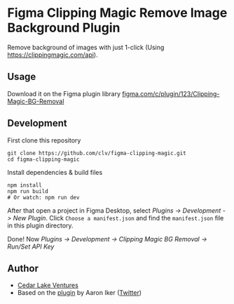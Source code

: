 # Figma Clipping Magic Remove Image Background Plugin

Remove background of images with just 1-click (Using https://clippingmagic.com/api).


## Usage

Download it on the Figma plugin library [figma.com/c/plugin/123/Clipping-Magic-BG-Removal](https://www.figma.com/c/plugin/123/Clipping-Magic-BG-Removal)

## Development

First clone this repository
```shell
git clone https://github.com/clv/figma-clipping-magic.git
cd figma-clipping-magic
```

Install dependencies & build files
```shell
npm install
npm run build
# Or watch: npm run dev
```

After that open a project in Figma Desktop, select _Plugins -> Development -> New Plugin_. Click `Choose a manifest.json` and find the `manifest.json` file in this plugin directory.

Done! Now _Plugins -> Development -> Clipping Magic BG Removal -> Run/Set API Key_

## Author

- [Cedar Lake Ventures](https://cedarlakeventures.com) 
- Based on the [plugin](https://github.com/aaroniker/figma-remove-bg) by Aaron Iker ([Twitter](https://twitter.com/aaroniker_me))

